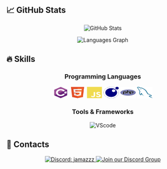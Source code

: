 ## 📈 GitHub Stats

<p align="center">
  <img src="https://github-readme-stats.vercel.app/api?username=jamazzz&show_icons=true&theme=transparent" alt="GitHub Stats">
</p>

<p align="center">
  <img src="https://github-readme-stats.vercel.app/api/top-langs?username=jamazzz&locale=en&hide_title=false&layout=compact&card_width=495&langs_count=5&theme=transparent&hide_border=false" alt="Languages Graph">
</p>



## 🔥 Skills
<!-- Skills: Programming Languages -->
<div align="center">
  <h3>Programming Languages</h3>
  <img src="https://raw.githubusercontent.com/devicons/devicon/master/icons/csharp/csharp-original.svg" alt="C#" height="30" width="40">
  <img src="https://raw.githubusercontent.com/devicons/devicon/master/icons/html5/html5-original.svg" alt="HTML" height="30" width="40">
  <img src="https://raw.githubusercontent.com/devicons/devicon/master/icons/javascript/javascript-plain.svg" alt="JavaScript" height="30" width="40">
  <img src="https://raw.githubusercontent.com/devicons/devicon/master/icons/lua/lua-plain.svg" alt="Lua" height="30" width="40">
  <img src="https://raw.githubusercontent.com/devicons/devicon/master/icons/php/php-original.svg" alt="PHP" height="30" width="40">
  <img src="https://raw.githubusercontent.com/devicons/devicon/master/icons/mysql/mysql-original.svg" alt="SQL" height="30" width="40">
</div>
  
<!-- Skills: Tools & Frameworks -->
<div align="center">
  <h3>Tools & Frameworks</h3>
  <img src="https://cdn.jsdelivr.net/gh/devicons/devicon/icons/vscode/vscode-original.svg" alt="VScode" height="30" width="40">
  <!--<img src="https://img.shields.io/badge/FiveM-F40552.svg?style=for-the-badge&logo=FiveM&logoColor=white" alt="FiveM"> -->
</div>

## 📱 Contacts

<div align="center">
  <a href="https://discord.com/users/your_user_id_here" target="_blank">
    <img src="https://img.shields.io/badge/Discord-jamazzz-7289DA?style=for-the-badge&logo=discord&logoColor=white" alt="Discord: jamazzz">
  </a>
  <a href="https://discord.gg/YhN2wfXt9M" target="_blank">
    <img src="https://img.shields.io/badge/Discord%20Group-Join%20Us-7289DA?style=for-the-badge&logo=discord&logoColor=white" alt="Join our Discord Group">
  </a>
</div>
